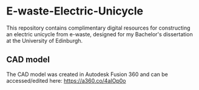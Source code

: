 # E-waste-Electric-Unicycle
This repository contains complimentary digital resources for constructing an electric unicycle from e-waste, designed for my Bachelor's dissertation at the University of Edinburgh.

## CAD model
The CAD model was created in Autodesk Fusion 360 and can be accessed/edited here: https://a360.co/4aIOp0o
